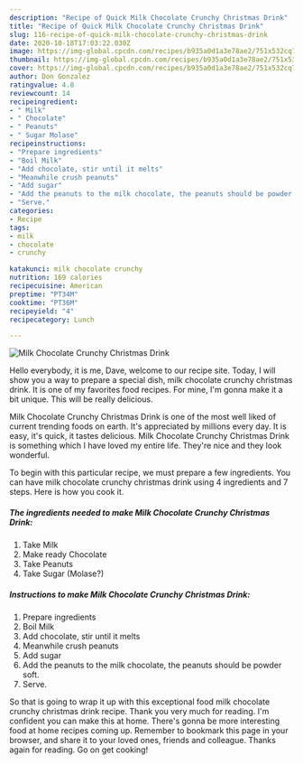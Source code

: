 ```yaml
---
description: "Recipe of Quick Milk Chocolate Crunchy Christmas Drink"
title: "Recipe of Quick Milk Chocolate Crunchy Christmas Drink"
slug: 116-recipe-of-quick-milk-chocolate-crunchy-christmas-drink
date: 2020-10-18T17:03:22.030Z
image: https://img-global.cpcdn.com/recipes/b935a0d1a3e78ae2/751x532cq70/milk-chocolate-crunchy-christmas-drink-recipe-main-photo.jpg
thumbnail: https://img-global.cpcdn.com/recipes/b935a0d1a3e78ae2/751x532cq70/milk-chocolate-crunchy-christmas-drink-recipe-main-photo.jpg
cover: https://img-global.cpcdn.com/recipes/b935a0d1a3e78ae2/751x532cq70/milk-chocolate-crunchy-christmas-drink-recipe-main-photo.jpg
author: Don Gonzalez
ratingvalue: 4.8
reviewcount: 14
recipeingredient:
- " Milk"
- " Chocolate"
- " Peanuts"
- " Sugar Molase"
recipeinstructions:
- "Prepare ingredients"
- "Boil Milk"
- "Add chocolate, stir until it melts"
- "Meanwhile crush peanuts"
- "Add sugar"
- "Add the peanuts to the milk chocolate, the peanuts should be powder soft."
- "Serve."
categories:
- Recipe
tags:
- milk
- chocolate
- crunchy

katakunci: milk chocolate crunchy 
nutrition: 169 calories
recipecuisine: American
preptime: "PT34M"
cooktime: "PT36M"
recipeyield: "4"
recipecategory: Lunch

---
```



![Milk Chocolate Crunchy Christmas Drink](https://img-global.cpcdn.com/recipes/b935a0d1a3e78ae2/751x532cq70/milk-chocolate-crunchy-christmas-drink-recipe-main-photo.jpg)

Hello everybody, it is me, Dave, welcome to our recipe site. Today, I will show you a way to prepare a special dish, milk chocolate crunchy christmas drink. It is one of my favorites food recipes. For mine, I'm gonna make it a bit unique. This will be really delicious.

Milk Chocolate Crunchy Christmas Drink is one of the most well liked of current trending foods on earth. It's appreciated by millions every day. It is easy, it's quick, it tastes delicious. Milk Chocolate Crunchy Christmas Drink is something which I have loved my entire life. They're nice and they look wonderful.




To begin with this particular recipe, we must prepare a few ingredients. You can have milk chocolate crunchy christmas drink using 4 ingredients and 7 steps. Here is how you cook it.

<!--inarticleads1-->

##### The ingredients needed to make Milk Chocolate Crunchy Christmas Drink:

1. Take  Milk
1. Make ready  Chocolate
1. Take  Peanuts
1. Take  Sugar (Molase?)




<!--inarticleads2-->

##### Instructions to make Milk Chocolate Crunchy Christmas Drink:

1. Prepare ingredients
1. Boil Milk
1. Add chocolate, stir until it melts
1. Meanwhile crush peanuts
1. Add sugar
1. Add the peanuts to the milk chocolate, the peanuts should be powder soft.
1. Serve.




So that is going to wrap it up with this exceptional food milk chocolate crunchy christmas drink recipe. Thank you very much for reading. I'm confident you can make this at home. There's gonna be more interesting food at home recipes coming up. Remember to bookmark this page in your browser, and share it to your loved ones, friends and colleague. Thanks again for reading. Go on get cooking!
